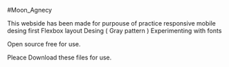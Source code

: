 #Moon_Agnecy

This webside has been made for purpouse of practice
responsive mobile desing first
Flexbox layout
Desing ( Gray pattern )
Experimenting with fonts

Open source free for use.

Pleace Download these files for use.